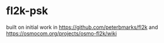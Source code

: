 # fl2k-psk
built on initial work in https://github.com/peterbmarks/fl2k and https://osmocom.org/projects/osmo-fl2k/wiki
